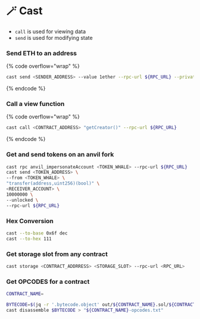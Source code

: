 # 🪄 Cast

* `call` is used for viewing data
* `send` is used for modifying state

### Send ETH to an address

{% code overflow="wrap" %}
```bash
cast send <SENDER_ADDRESS> --value 1ether --rpc-url ${RPC_URL} --private-key ${PRIVATE_KEY}
```
{% endcode %}

### Call a view function

{% code overflow="wrap" %}
```bash
cast call <CONTRACT_ADDRESS> "getCreator()" --rpc-url ${RPC_URL}
```
{% endcode %}

### Get and send tokens on an anvil fork

```bash
cast rpc anvil_impersonateAccount <TOKEN_WHALE> --rpc-url ${RPC_URL}
cast send <TOKEN_ADDRESS> \
--from <TOKEN_WHALE> \
"transfer(address,uint256)(bool)" \
<RECEIVER_ACCOUNT> \
10000000 \
--unlocked \
--rpc-url ${RPC_URL}
```

### Hex Conversion

```bash
cast --to-base 0x6f dec
cast --to-hex 111
```

### Get storage slot from any contract

```bash
cast storage <CONTRACT_ADDRRESS> <STORAGE_SLOT> --rpc-url <RPC_URL>
```

### Get OPCODES for a contract

```bash
CONTRACT_NAME=

BYTECODE=$(jq -r '.bytecode.object' out/${CONTRACT_NAME}.sol/${CONTRACT_NAME}.json)
cast disassemble $BYTECODE > "${CONTRACT_NAME}-opcodes.txt"
```
